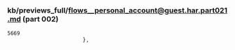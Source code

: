 ### kb/previews_full/flows__personal_account@guest.har.part021.md (part 002)

```md
5669
                        },
                        
```

```
